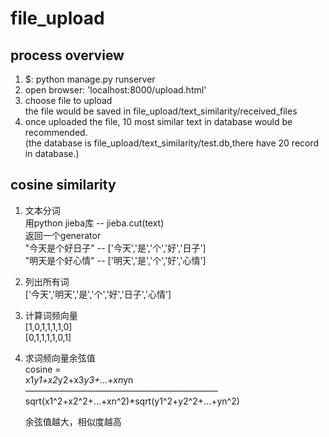 # file_upload
## process overview
1. $: python manage.py runserver  
2. open browser: 'localhost:8000/upload.html'  
3. choose file to upload  
  the file would be saved in file_upload/text_similarity/received_files  
4. once uploaded the file, 10 most similar text in database would be recommended.  
(the database is file_upload/text_similarity/test.db,there have 20 record in database.)

## cosine similarity
1. 文本分词  
	用python jieba库 -- jieba.cut(text)  
		返回一个generator  
	"今天是个好日子" -- ['今天','是','个','好','日子']  
	"明天是个好心情" -- ['明天','是','个','好','心情']  
2. 列出所有词  
	['今天','明天','是','个','好','日子','心情']  
3. 计算词频向量  
	[1,0,1,1,1,1,0]  
	[0,1,1,1,1,0,1]  
4. 求词频向量余弦值  
	cosine =  
             x1*y1+x2*y2+x3*y3+...+xn*yn  
	——————————————————————  
	sqrt(x1^2+x2^2+...+xn^2)*sqrt(y1^2+y2^2+...+yn^2)  

	余弦值越大，相似度越高  
  
